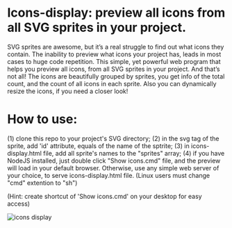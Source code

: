 # Icons-display: preview all icons from all SVG sprites in your project.

SVG sprites are awesome, but it’s a real struggle to find out what icons they contain.
The inability to preview what icons your project has, leads in most cases to huge code repetition.
This simple, yet powerful web program that helps you preview all icons, from all SVG sprites in your project.
And that’s not all! The icons are beautifully grouped by sprites, you get info of the total count, and the count of all icons in each sprite.
Also you can dynamically resize the icons, if you need a closer look!

# How to use:
(1) clone this repo to your project's SVG directory;
(2) in the svg tag of the sprite, add 'id' attribute, equals of the name of the sptrite;
(3) in icons-display.html file, add all sprite's names to the "sprites" array;
(4) if you have NodeJS installed, just double click "Show icons.cmd" file, and the preview will load in your default browser. Otherwise, use any simple web server of your choice, to serve icons-display.html file. (Linux users must change "cmd" extention to "sh")

(Hint: create shortcut of 'Show icons.cmd' on your desktop for easy access)

![icons display](https://user-images.githubusercontent.com/26719853/156133184-243ec4ba-942a-4d19-ba45-cc0b215d85f2.png)
